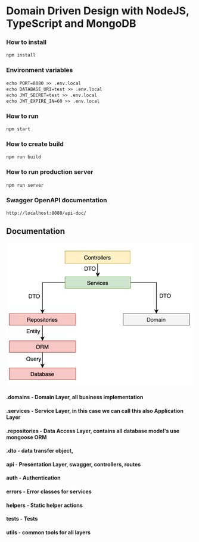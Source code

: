 # Domain Driven Design with NodeJS, TypeScript and MongoDB

### How to install

    npm install
    
### Environment variables

    echo PORT=8080 >> .env.local
    echo DATABASE_URI=test >> .env.local
    echo JWT_SECRET=test >> .env.local
    echo JWT_EXPIRE_IN=60 >> .env.local

### How to run

    npm start
    
### How to create build

    npm run build
    
### How to run production server

    npm run server
    
### Swagger OpenAPI documentation

    http://localhost:8080/api-doc/

## Documentation

![Screenshot](diagram.png)

#### .domains - Domain Layer, all business implementation

#### .services - Service Layer, in this case we can call this also Application Layer

#### .repositories - Data Access Layer, contains all database model's use mongoose ORM

#### .dto - data transfer object,  

#### api - Presentation Layer, swagger, controllers, routes 

#### auth - Authentication

#### errors - Error classes for services

#### helpers - Static helper actions

#### tests - Tests

#### utils - common tools for all layers